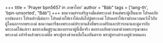 +++
title = 'Prayer bpn5657 in ภาษาไทย'
author = "Báb"
tags = ['lang-th', 'bpn-unsorted', "Báb"]
+++
ขอความสรรเสริญจงมีแด่พระองค์ ข้าแต่พระผู้เป็นนาย โปรดอภัยบาปของเรา โปรดปรานีต่อเรา โปรดช่วยให้เราได้กลับไปสู่พระองค์ โปรดอย่าให้เราฝากความหวังไว้กับผู้ใดนอกจากพระองค์ ขอความอารีของพระองค์ประทานสิ่งที่พระองค์รักและปรารถนาและคู่ควรกับพระองค์ให้แก่เรา ขอทรงเชิดชูฐานะของบรรดาผู้ที่เชื่อจริง ขอทรงอภัยพวกเขาด้วยพระกรุณาของพระองค์ แท้จริงแล้วพระองค์คือ พระผู้ทรงช่วยเหลือในภยันตราย พระผู้ทรงดำรงอยู่ด้วยตนเอง
